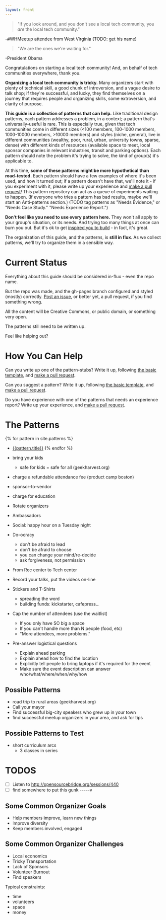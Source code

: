 ```yaml
---
layout: front
---
```


> "If you look around, and you don't see a local tech community, you *are* the local tech community."

-#WHMeetup attendee from West Virginia (TODO: get his name)

> "We are the ones we're waiting for."

-President Obama

Congratulations on starting a local tech community! And, on behalf of tech communities everywhere, thank you.

**Organizing a local tech community is tricky.** Many organizers start with plenty of technical skill, a good chunk of introversion, and a vague desire to talk shop; if they're successful, and lucky, they find themselves on a journey that requires people and organizing skills, some extroversion, and clarity of purpose.

**This guide is a collection of patterns that can help.** Like traditional design patterns, each pattern addresses a problem, in a context; a pattern that's universally-useful is rare. This is especially true, given that tech communities come in different sizes (<100 members, 100-1000 members, 1000-10000 members, >10000 members) and styles (niche, general), live in different communities (wealthy, poor, rural, urban, university towns, sparse, dense) with different kinds of resources (available space to meet, local sponsor companies in relevant industries, transit and parking options). Each pattern should note the problem it's trying to solve, the kind of group(s) it's applicable to.

At this time, **some of these patterns might be more hypothetical than road-tested.** Each pattern should have a few examples of where it's been used, and how it turned out; if a pattern doesn't have that, we'll note it - if you experiment with it, please write up your experience and [make a pull request](https://github.com/newhavenio/tech-group-patterns)! This pattern repository can act as a queue of experiments waiting to happen. (If everyone who tries a pattern has bad results, maybe we'll start an Anti-patterns section.) (TODO tag patterns as "Needs Evidence," or "Needs Case Study." "Needs Experience Report.")

**Don't feel like you need to use every pattern here.** They won't all apply to your group's situation, or its needs. And trying too many things at once can burn you out. But it's ok to get [inspired you to build](http://randsinrepose.com/archives/the-forums/) - in fact, it's great.

The organization of this guide, and the patterns, is **still in flux**. As we collect patterns, we'll try to organize them in a sensible way.

# Current Status

Everything about this guide should be considered in-flux - even the repo name.

But the repo was made, and the gh-pages branch configured and styled (mostly) correctly. [Post an issue](https://github.com/newhavenio/tech-group-patterns/issues), or better yet, a pull request, if you find something wrong.

All the content will be Creative Commons, or public domain, or something very open.

The patterns still need to be written up.

Feel like helping out?

# How You Can Help

Can you write up one of the pattern-stubs? Write it up, following [the basic template]({{site.baseurl}}/pattern-template.html), and [make a pull request](https://github.com/newhavenio/tech-group-patterns).

Can you suggest a pattern? Write it up, following [the basic template]({{site.baseurl}}/pattern-template.html), and [make a pull request](https://github.com/newhavenio/tech-group-patterns).

Do you have experience with one of the patterns that needs an experience report? Write up your experience, and [make a pull request](https://github.com/newhavenio/tech-group-patterns).

# The Patterns

{% for pattern in site.patterns %}
 * [{{pattern.title}}]({{site.baseurl}}{{pattern.url}}) {% endfor %}


* bring your kids
  * safe for kids = safe for all (geekharvest.org)
* charge a refundable attendance fee (product camp boston)
* sponsor-to-vendor
* charge for education
* Rotate organizers
* Ambassadors
* Social: happy hour on a Tuesday night
* Do-ocracy
  * don't be afraid to lead
  * don't be afraid to choose
  * you can change your mind/re-decide
  * ask forgiveness, not permission
* From Rec center to Tech center
* Record your talks, put the videos on-line
* Stickers and T-Shirts
  * spreading the word
  * building funds: kickstarter, cafepress...
* Cap the number of attendees (use the waitlist)
  * If you only have SO big a space
  * If you can't handle more than N people (food, etc)
  * "More attendees, more problems."
* Pre-answer logistical questions
  * Explain ahead parking
  * Explain ahead how to find the location
  * Explicitly tell people to bring laptops if it's required for the event
  * Make sure the event description can answer who/what/where/when/why/how

## Possible Patterns

* road trip to rural areas (geekharvest.org)
* Call your mayor
* Find successful big-city speakers who grew up in your town
* find successful meetup organizers in your area, and ask for tips

## Possible Patterns to Test

* short curriculum arcs
  * 3 classes in series



# TODOS

* [ ] Listen to http://opensourcebridge.org/sessions/440
* [ ] find somewhere to put this gunk -----v

## Some Common Organizer Goals

* Help members improve, learn new things
* Improve diversity
* Keep members involved, engaged

## Some Common Organizer Challenges

* Local economics
* Tricky Transportation
* Lack of Sponsors
* Volunteer Burnout
* Find speakers

Typical constraints:

* time
* volunteers
* space
* money

